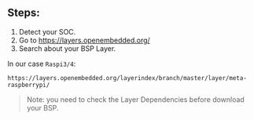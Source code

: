 



## Steps:


1. Detect your SOC.
2. Go to https://layers.openembedded.org/
3. Search about your BSP Layer.



In our case `Raspi3/4`:

```
https://layers.openembedded.org/layerindex/branch/master/layer/meta-raspberrypi/
```



> Note: you need to check the Layer Dependencies before download your BSP.
